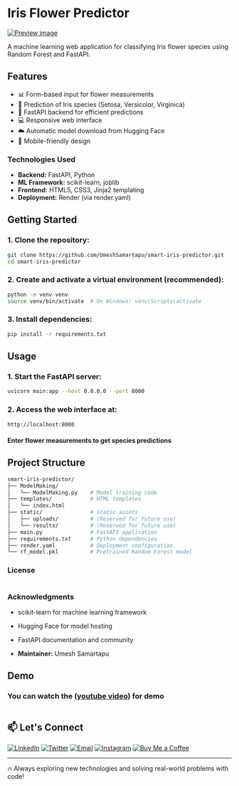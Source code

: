 # Iris Flower Predictor

[![Preview image](https://via.placeholder.com/800x400.png?text=Add+Screenshot+Here)](https://example.com)

A machine learning web application for classifying Iris flower species using Random Forest and FastAPI.

## Features

- 📊 Form-based input for flower measurements
- 🔮 Prediction of Iris species (Setosa, Versicolor, Virginica)
- 🚀 FastAPI backend for efficient predictions
- 💻 Responsive web interface
- ☁️ Automatic model download from Hugging Face
- 📱 Mobile-friendly design

### Technologies Used

- **Backend:** FastAPI, Python
- **ML Framework:** scikit-learn, joblib
- **Frontend:** HTML5, CSS3, Jinja2 templating
- **Deployment:** Render (via render.yaml)

## Getting Started 

### 1. Clone the repository:
```bash
git clone https://github.com/UmeshSamartapu/smart-iris-predictor.git
cd smart-iris-predictor
```

### 2. Create and activate a virtual environment (recommended):
```bash
python -m venv venv
source venv/bin/activate  # On Windows: venv\Scripts\activate
```

### 3. Install dependencies:
```bash
pip install -r requirements.txt
```

## Usage

### 1. Start the FastAPI server:
```bash
uvicorn main:app --host 0.0.0.0 --port 8000
```

### 2. Access the web interface at:
```bash
http://localhost:8000
```
#### Enter flower measurements to get species predictions

## Project Structure

```bash
smart-iris-predictor/
├── ModelMaking/
│   └── ModelMaking.py    # Model training code
├── templates/            # HTML templates
│   └── index.html
├── static/               # Static assets
│   ├── uploads/          # (Reserved for future use)
│   └── results/          # (Reserved for future use)
├── main.py               # FastAPI application
├── requirements.txt      # Python dependencies
├── render.yaml           # Deployment configuration
└── rf_model.pkl          # Pretrained Random Forest model
```

### License
```bash

```

### Acknowledgments

- scikit-learn for machine learning framework

- Hugging Face for model hosting

- FastAPI documentation and community

- **Maintainer:** Umesh Samartapu



## Demo 
### You can watch the ([youtube video](    )) for demo
<p align="center">
  <img src=" " />
</p>



## 📫 Let's Connect

[![LinkedIn](https://img.shields.io/badge/-LinkedIn-0077B5?style=flat-square&logo=linkedin&logoColor=white)](https://www.linkedin.com/in/umeshsamartapu/)
[![Twitter](https://img.shields.io/badge/-Twitter-1DA1F2?style=flat-square&logo=twitter&logoColor=white)](https://x.com/umeshsamartapu)
[![Email](https://img.shields.io/badge/-Email-D14836?style=flat-square&logo=gmail&logoColor=white)](mailto:umeshsamartapu@gmail.com)
[![Instagram](https://img.shields.io/badge/-Instagram-E4405F?style=flat-square&logo=instagram&logoColor=white)](https://www.instagram.com/umeshsamartapu/)
[![Buy Me a Coffee](https://img.shields.io/badge/-Buy%20Me%20a%20Coffee-FBAD19?style=flat-square&logo=buymeacoffee&logoColor=black)](https://www.buymeacoffee.com/umeshsamartapu)

---

🔥 Always exploring new technologies and solving real-world problems with code!

